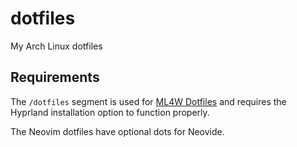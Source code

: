 # dotfiles
My Arch Linux dotfiles

## Requirements
The `/dotfiles` segment is used for [ML4W Dotfiles](https://gitlab.com/stephan-raabe/dotfiles) and requires the Hyprland installation option to function properly.

The Neovim dotfiles have optional dots for Neovide.
